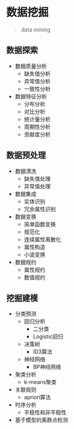 
# 数据挖掘
> data mining

## 数据探索
- 数据质量分析
    - 缺失值分析
    - 异常值分析
    - 一致性分析
- 数据特征分析
    - 分布分析
    - 对比分析
    - 统计量分析
    - 周期性分析
    - 贡献度分析


## 数据预处理
- 数据清洗
    - 缺失值处理
    - 异常值处理
- 数据集成
    - 实体识别
    - 冗余属性识别
- 数据变换
    - 简单函数变换
    - 规范化
    - 连续属性离散化
    - 属性构造
    - 小波变换
- 数据规约
    - 属性规约
    - 数值规约

## 挖掘建模
- 分类预测
    - 回归分析
        - 二分类
        - Logistic回归
    - 决策树
        - ID3算法
    - 神经网络
        - BP神经网络
- 聚类分析
    - k-means聚类
- 关联规则
    - apriori算法
- 时序分析
    - 平稳性和非平稳性
- 基于模型的离群点检测


